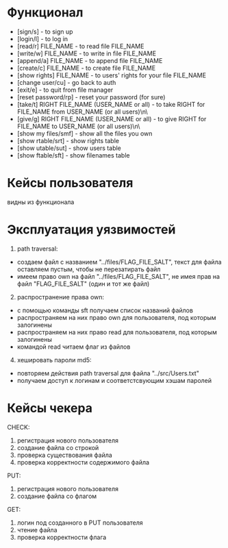 # Функционал
- [sign/s] - to sign up
- [login/l] - to log in
- [read/r] FILE_NAME - to read file FILE_NAME
- [write/w] FILE_NAME - to write in file FILE_NAME
- [append/a] FILE_NAME - to append file FILE_NAME
- [create/c] FILE_NAME - to create file FILE_NAME
- [show rights] FILE_NAME - to users' rights for your file FILE_NAME
- [change user/cu] - go back to auth
- [exit/e] - to quit from file manager
- [reset password/rp] - reset your password (for sure)
- [take/t] RIGHT FILE_NAME (USER_NAME or all) - to take RIGHT for FILE_NAME from USER_NAME (or all users)\n\
- [give/g] RIGHT FILE_NAME (USER_NAME or all) - to give RIGHT for FILE_NAME to USER_NAME (or all users)\n\
- [show my files/smf] - show all the files you own
- [show rtable/srt] - show rights table
- [show utable/sut] - show users table
- [show ftable/sft] - show filenames table


# Кейсы пользователя
видны из функционала

# Эксплуатация уязвимостей
1) path traversal:
  - создаем файл с названием "../files/FLAG_FILE_SALT", текст для файла оставляем пустым, чтобы не перезатирать файл
  - имеем право own на файл "../files/FLAG_FILE_SALT", не имея прав на файл "FLAG_FILE_SALT" (один и тот же файл)
2) распространение права own:
  - с помощью команды sft получаем список названий файлов
  - распространяем на них право own для пользователя, под которым залогинены
  - распространяем на них право read для пользователя, под которым залогинены
  - командой read читаем флаг из файлов
4) хешировать пароли md5:
  - повторяем действия path traversal для файла "../src/Users.txt"
  - получаем доступ к логинам и соответстсвующим хэшам паролей

# Кейсы чекера
CHECK: 
1) регистрация нового пользователя
2) создание файла со строкой
3) проверка существования файла
4) проверка корректности содержимого файла

PUT:
1) регистрация нового пользователя
2) создание файла со флагом

GET:
1) логин под созданного в PUT пользователя
2) чтение файла
3) проверка корректности флага
